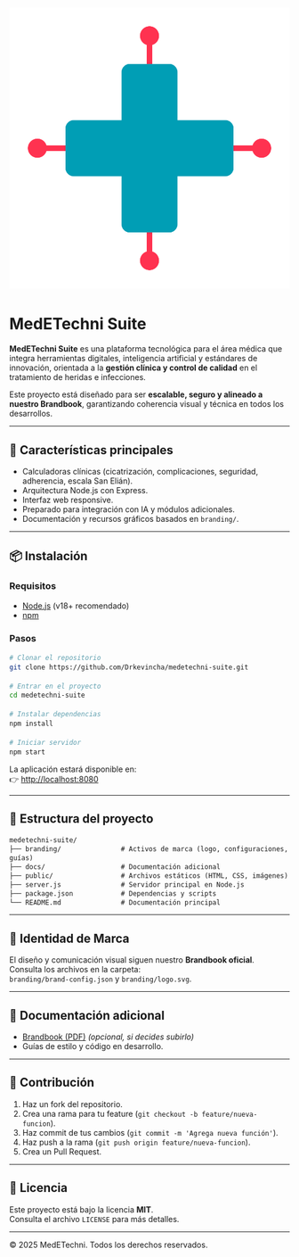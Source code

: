 # ![MedETechni Logo](branding/logo.svg)

# MedETechni Suite  

**MedETechni Suite** es una plataforma tecnológica para el área médica que integra herramientas digitales, inteligencia artificial y estándares de innovación, orientada a la **gestión clínica y control de calidad** en el tratamiento de heridas e infecciones.  

Este proyecto está diseñado para ser **escalable, seguro y alineado a nuestro Brandbook**, garantizando coherencia visual y técnica en todos los desarrollos.

---

## 🚀 Características principales
- Calculadoras clínicas (cicatrización, complicaciones, seguridad, adherencia, escala San Elián).
- Arquitectura Node.js con Express.
- Interfaz web responsive.
- Preparado para integración con IA y módulos adicionales.
- Documentación y recursos gráficos basados en `branding/`.

---

## 📦 Instalación

### Requisitos
- [Node.js](https://nodejs.org/) (v18+ recomendado)
- [npm](https://www.npmjs.com/)

### Pasos
```bash
# Clonar el repositorio
git clone https://github.com/Drkevincha/medetechni-suite.git

# Entrar en el proyecto
cd medetechni-suite

# Instalar dependencias
npm install

# Iniciar servidor
npm start
```

La aplicación estará disponible en:  
👉 [http://localhost:8080](http://localhost:8080)

---

## 📂 Estructura del proyecto
```
medetechni-suite/
├── branding/               # Activos de marca (logo, configuraciones, guías)
├── docs/                   # Documentación adicional
├── public/                 # Archivos estáticos (HTML, CSS, imágenes)
├── server.js               # Servidor principal en Node.js
├── package.json            # Dependencias y scripts
└── README.md               # Documentación principal
```

---

## 🎨 Identidad de Marca
El diseño y comunicación visual siguen nuestro **Brandbook oficial**.  
Consulta los archivos en la carpeta:  
`branding/brand-config.json` y `branding/logo.svg`.

---

## 📖 Documentación adicional
- [Brandbook (PDF)](docs/brandbook.pdf) *(opcional, si decides subirlo)*
- Guías de estilo y código en desarrollo.

---

## 🤝 Contribución
1. Haz un fork del repositorio.
2. Crea una rama para tu feature (`git checkout -b feature/nueva-funcion`).
3. Haz commit de tus cambios (`git commit -m 'Agrega nueva función'`).
4. Haz push a la rama (`git push origin feature/nueva-funcion`).
5. Crea un Pull Request.

---

## 📜 Licencia
Este proyecto está bajo la licencia **MIT**.  
Consulta el archivo `LICENSE` para más detalles.

---

© 2025 MedETechni. Todos los derechos reservados.
